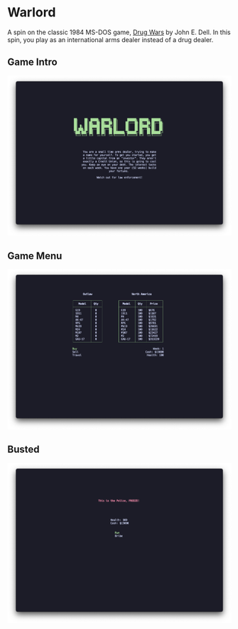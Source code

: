 # Warlord

A spin on the classic 1984 MS-DOS game, [Drug Wars](https://en.wikipedia.org/wiki/Drug_Wars_(video_game)) by John E. Dell. In this spin, you play as an international arms dealer instead of a drug dealer.

## Game Intro

![Screenshot of the Warlord game introduction screen](./screenshots/warlord_intro.png)

## Game Menu

![Screenshot of the Warlord game menu screen](./screenshots/warlord_menu.png)

## Busted

![Screenshot of the Warlord game cop screen](./screenshots/warlord_cops.png)
